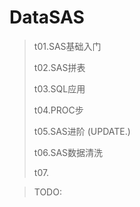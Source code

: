 # DataSAS

> t01.SAS基础入门
>
> t02.SAS拼表
>
> t03.SQL应用
>
> t04.PROC步
>
> t05.SAS进阶 (UPDATE.)
>
> t06.SAS数据清洗
>
> t07.

> TODO:

